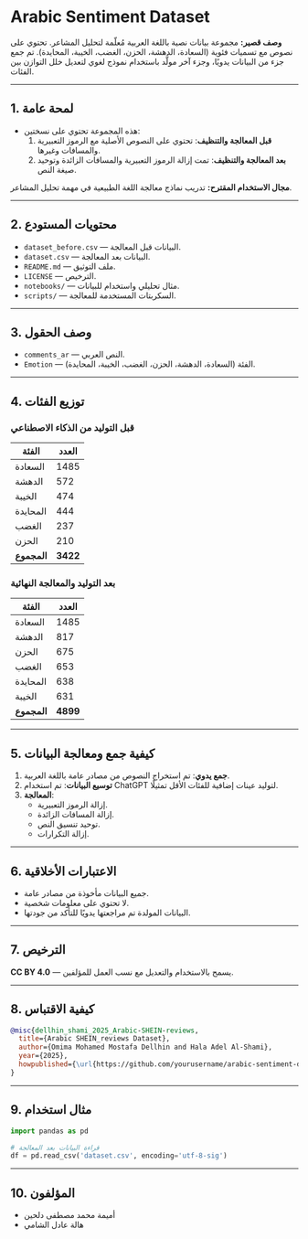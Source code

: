# Arabic Sentiment Dataset

**وصف قصير:** مجموعة بيانات نصية باللغة العربية مُعلّمة لتحليل المشاعر. تحتوي على نصوص مع تسميات فئوية (السعادة، الدهشة، الحزن، الغضب، الخيبة، المحايدة). تم جمع جزء من البيانات يدويًا، وجزء آخر مولَّد باستخدام نموذج لغوي لتعديل خلل التوازن بين الفئات.

---

## 1. لمحة عامة

- هذه المجموعة تحتوي على نسختين:
  1. **قبل المعالجة والتنظيف**: تحتوي على النصوص الأصلية مع الرموز التعبيرية والمسافات وغيرها.
  2. **بعد المعالجة والتنظيف**: تمت إزالة الرموز التعبيرية والمسافات الزائدة وتوحيد صيغة النص.

**مجال الاستخدام المقترح:** تدريب نماذج معالجة اللغة الطبيعية في مهمة تحليل المشاعر.

---

## 2. محتويات المستودع

- `dataset_before.csv` — البيانات قبل المعالجة.
- `dataset.csv` — البيانات بعد المعالجة.
- `README.md` — ملف التوثيق.
- `LICENSE` — الترخيص.
- `notebooks/` — مثال تحليلي واستخدام للبيانات.
- `scripts/` — السكربتات المستخدمة للمعالجة.

---

## 3. وصف الحقول

- `comments_ar` — النص العربي.
- `Emotion` — الفئة (السعادة، الدهشة، الحزن، الغضب، الخيبة، المحايدة).

---

## 4. توزيع الفئات

### قبل التوليد من الذكاء الاصطناعي

| الفئة       | العدد    |
| ----------- | -------- |
| السعادة     | 1485     |
| الدهشة      | 572      |
| الخيبة      | 474      |
| المحايدة    | 444      |
| الغضب       | 237      |
| الحزن       | 210      |
| **المجموع** | **3422** |

### بعد التوليد والمعالجة النهائية

| الفئة       | العدد    |
| ----------- | -------- |
| السعادة     | 1485     |
| الدهشة      | 817      |
| الحزن       | 675      |
| الغضب       | 653      |
| المحايدة    | 638      |
| الخيبة      | 631      |
| **المجموع** | **4899** |

---

## 5. كيفية جمع ومعالجة البيانات

1. **جمع يدوي**: تم استخراج النصوص من مصادر عامة باللغة العربية.
2. **توسيع البيانات**: تم استخدام ChatGPT لتوليد عينات إضافية للفئات الأقل تمثيلًا.
3. **المعالجة**:
   - إزالة الرموز التعبيرية.
   - إزالة المسافات الزائدة.
   - توحيد تنسيق النص.
   - إزالة التكرارات.

---

## 6. الاعتبارات الأخلاقية

- جميع البيانات مأخوذة من مصادر عامة.
- لا تحتوي على معلومات شخصية.
- البيانات المولدة تم مراجعتها يدويًا للتأكد من جودتها.

---

## 7. الترخيص

**CC BY 4.0** — يسمح بالاستخدام والتعديل مع نسب العمل للمؤلفين.

---

## 8. كيفية الاقتباس

```bibtex
@misc{dellhin_shami_2025_Arabic-SHEIN-reviews,
  title={Arabic SHEIN_reviews Dataset},
  author={Omima Mohamed Mostafa Dellhin and Hala Adel Al-Shami},
  year={2025},
  howpublished={\url{https://github.com/yourusername/arabic-sentiment-dataset}},
}
```

---

## 9. مثال استخدام

```python
import pandas as pd

# قراءة البيانات بعد المعالجة
df = pd.read_csv('dataset.csv', encoding='utf-8-sig')
```

---

## 10. المؤلفون

- أميمة محمد مصطفى دلحين
- هالة عادل الشامي

